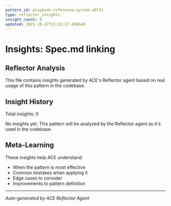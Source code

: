 ```yaml
---
pattern_id: playbook-reference-system-a9f31
type: reflector_insights
insight_count: 0
updated: 2025-10-17T23:32:17.438640
---
```

# Insights: Spec.md linking

## Reflector Analysis

This file contains insights generated by ACE's Reflector agent based on real usage of this pattern in the codebase.

## Insight History

Total insights: 0

No insights yet. This pattern will be analyzed by the Reflector agent as it's used in the codebase.

## Meta-Learning

These insights help ACE understand:
- When the pattern is most effective
- Common mistakes when applying it
- Edge cases to consider
- Improvements to pattern definition

---

*Auto-generated by ACE Reflector Agent*
